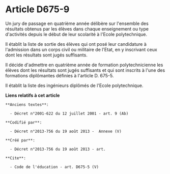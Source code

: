# Article D675-9

Un jury de passage en quatrième année délibère sur l'ensemble des résultats obtenus par les élèves dans chaque enseignement
ou type d'activités depuis le début de leur scolarité à l'Ecole polytechnique. 

Il établit la liste de sortie des élèves qui ont posé leur candidature à l'admission dans un corps civil ou militaire de
l'Etat, en y inscrivant ceux dont les résultats sont jugés suffisants. 

Il décide d'admettre en quatrième année de formation polytechnicienne les élèves dont les résultats sont jugés suffisants et
qui sont inscrits à l'une des formations diplômantes définies à l'article D. 675-5. 

Il établit la liste des ingénieurs diplômés de l'Ecole polytechnique.

**Liens relatifs à cet article**

	**Anciens textes**:

	  - Décret n°2001-622 du 12 juillet 2001 - art. 9 (Ab)

	**Codifié par**:

	  - Décret n°2013-756 du 19 août 2013 -  Annexe (V)

	**Créé par**:

	  - Décret n°2013-756 du 19 août 2013 - art.

	**Cite**:

	  - Code de l'éducation - art. D675-5 (V)
